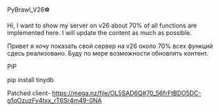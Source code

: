 PyBrawl_V26⚽

Hi, I want to show my server on v26 about 70% of all functions are implemented here. I will update the content as much as possible.


Привет я хочу показать свой сервер на v26 около 70% всех функций сдесь реализовано. Буду по мере возможности обновлять контент.

PIP

pip install tinydb

Patched client- https://mega.nz/file/OL5SAD6Q#70_56frFtBDO5DC-g1qOzuzFv4txx_rT6Sr4m49-0NA